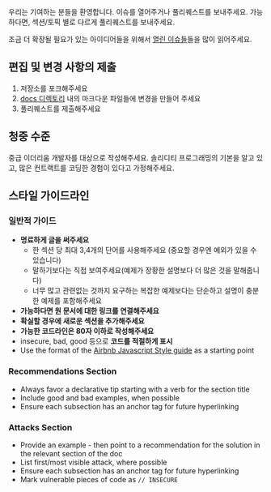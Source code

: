 우리는 기여하는 분들을 환영합니다. 이슈를 열어주거나 풀리퀘스트를 보내주세요. 가능하다면, 섹션/토픽 별로 다르게 풀리퀘스트를 보내주세요.

조금 더 확장될 필요가 있는 아이디어들을 위해서 [열린 이슈들](https://github.com/ConsenSys/smart-contract-best-practices/issues)들을 많이 읽어주세요.

## 편집 및 변경 사항의 제출

1. 저장소를 포크해주세요
2. [docs 디렉토리](../../../../tree/master/docs) 내의 마크다운 파일들에 변경을 만들어 주세요
3. 풀리퀘스트를 제출해주세요

## 청중 수준

중급 이더리움 개발자를 대상으로 작성해주세요. 솔리디티 프로그래밍의 기본을 알고 있고, 많은 컨트랙트를 코딩한 경험이 있다고 가정해주세요.

## 스타일 가이드라인

### 일반적 가이드

- **명료하게 글을 써주세요**
  - 한 섹션 당 최대 3,4개의 단어를 사용해주세요 (중요할 경우엔 예외가 있을 수 있습니다)
  - 말하기보다는 직접 보여주세요(예제가 장황한 설명보다 더 많은 것을 말해줍니다)
  - 너무 많고 관련없는 것까지 요구하는 복잡한 예제보다는 단순하고 설명이 충분한 예제를 포함해주세요
- **가능하다면 원 문서에 대한 링크를 연결해주세요**
- **확실할 경우에 새로운 섹션을 추가해주세요**
- **가능한 코드라인은 80자 이하로 작성해주세요**
- insecure, bad, good 등으로 **코드를 적절하게 표시**
- Use the format of the [Airbnb Javascript Style guide](https://github.com/airbnb/javascript) as a starting point

### Recommendations Section

- Always favor a declarative tip starting with a verb for the section title
- Include good and bad examples, when possible
- Ensure each subsection has an anchor tag for future hyperlinking

### Attacks Section

- Provide an example - then point to a recommendation for the solution in the relevant section of the doc
- List first/most visible attack, where possible
- Ensure each subsection has an anchor tag for future hyperlinking
- Mark vulnerable pieces of code as `// INSECURE`
